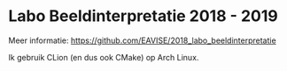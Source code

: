 # Labo Beeldinterpretatie 2018 - 2019

Meer informatie: https://github.com/EAVISE/2018_labo_beeldinterpretatie

Ik gebruik CLion (en dus ook CMake) op Arch Linux.
